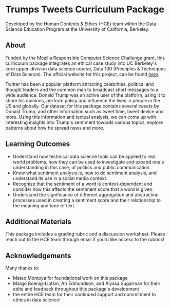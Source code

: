 # Trumps Tweets Curriculum Package
Developed by the Human Contexts & Ethics (HCE) team within the Data Science Education Program at the University of California, Berkeley. 

## About
Funded by the Mozilla Responsible Computer Science Challenge grant, this curriculum package integrates an ethical case study into UC Berkeley's core upper-division data science course, Data 100 (Principles & Techniques of Data Science). The official website for this project, can be found [here](https://data.berkeley.edu/hce-curriculum-package-meaning-speech).

Twitter has been a popular platform attracting celebrities, political and thought leaders and the common man to broadcast short messages to a wide audience. Donald Trump was an active user of the platform, using it to share his opinions, perform policy and influence the lives in people in the US and globally. Our dataset for this package contains several tweets by Donald Trump, and other information such as tweet time, tweet device and more. Using this information and textual analysis, we can come up with interesting insights into Trump's sentiment towards various topics, explore patterns about how he spread news and more.

## Learning Outcomes
- Understand how technical data science tools can be applied to real world problems, how they can be used to investigate and expand one's understanding in this
case, of politics and public communication. <br>
- Know what sentiment analysis is, how to do sentiment analysis, and understand its use in a social media context.<br>
- Recognize that the sentiment of a word is context-dependent and consider how this affects the sentiment score that a word is given. <br>
- Understand the significance of different aggregation and abstraction processes used in creating a sentiment score and their relationship to the meaning and tone of text. <br>

## Additional Materials 

This package includes a grading rubric and a discussion worksheet. Please reach out to the HCE team through email if you'd like access to the rubrics!

## Acknowledgements
Many thanks to:
* Mateo Montoya for foundational work on this package
* Margo Boenig-Liptsin, Ari Edmundson, and Alyssa Sugarman for their edits and feedback throughout this package's development
* the entire HCE team for their continued support and commitment to ethics in data science!
